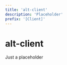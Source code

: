 ```yaml
---
title: 'alt-client'
description: 'Placeholder'
prefix: '[Client]'
---
```


# alt-client

Just a placeholder
